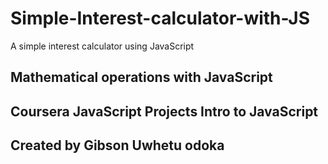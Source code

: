 # Simple-Interest-calculator-with-JS
A simple interest calculator using JavaScript
## Mathematical operations with JavaScript 
## Coursera JavaScript Projects Intro to JavaScript 

## Created by Gibson Uwhetu odoka
